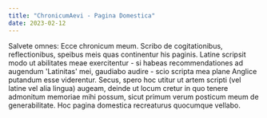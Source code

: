 ```yaml
---
title: "ChronicumAevi - Pagina Domestica"
date: 2023-02-12
---
```

Salvete omnes: Ecce chronicum meum.  Scribo de cogitationibus, reflectionibus, speibus meis quas continentur his paginis.  Latine scripsit modo ut abilitates meae exercitentur - si habeas recommendationes ad augendum 'Latinitas' mei, gaudiabo audire - scio scripta mea plane Anglice putandum esse viderentur.  Secus, spero hoc utitur ut artem scripti (vel latine vel alia lingua) augeam, deinde ut locum cretur in quo tenere admonitum memoriae mihi possum, sicut primum verum posticum meum de generabilitate.  Hoc pagina domestica recreaturus quocumque vellabo.
